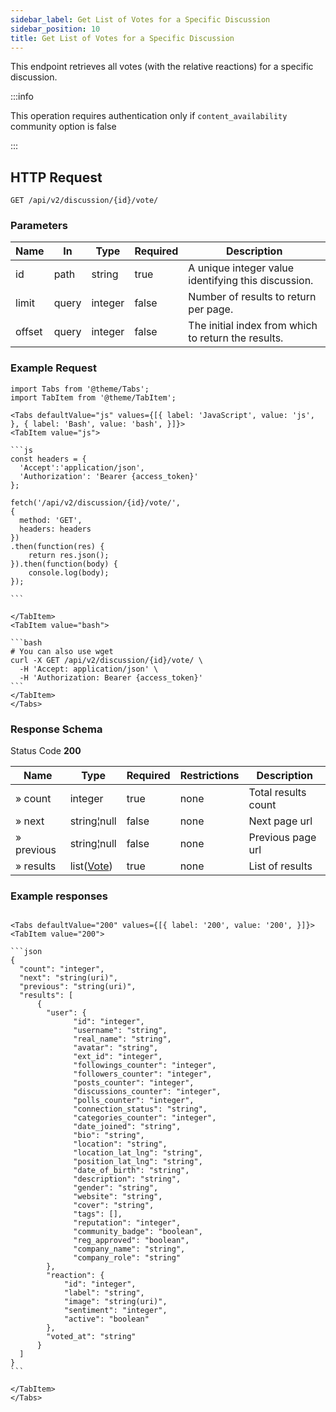 ```yaml
---
sidebar_label: Get List of Votes for a Specific Discussion
sidebar_position: 10
title: Get List of Votes for a Specific Discussion
---
```


This endpoint retrieves all votes (with the relative reactions) for a specific discussion.

:::info

This operation requires authentication only if `content_availability` community option is false

:::

## HTTP Request

`GET /api/v2/discussion/{id}/vote/`

### Parameters

| Name   | In    | Type    | Required | Description                                         |
|--------|-------|---------|----------|-----------------------------------------------------|
| id     | path  | string  | true     | A unique integer value identifying this discussion. |
| limit  | query | integer | false    | Number of results to return per page.               |
| offset | query | integer | false    | The initial index from which to return the results. |

### Example Request

````mdx-code-block
import Tabs from '@theme/Tabs';
import TabItem from '@theme/TabItem';

<Tabs defaultValue="js" values={[{ label: 'JavaScript', value: 'js', }, { label: 'Bash', value: 'bash', }]}>
<TabItem value="js">

```js
const headers = {
  'Accept':'application/json',
  'Authorization': 'Bearer {access_token}'
};

fetch('/api/v2/discussion/{id}/vote/',
{
  method: 'GET',
  headers: headers
})
.then(function(res) {
    return res.json();
}).then(function(body) {
    console.log(body);
});

```

</TabItem>
<TabItem value="bash">

```bash
# You can also use wget
curl -X GET /api/v2/discussion/{id}/vote/ \
  -H 'Accept: application/json' \
  -H 'Authorization: Bearer {access_token}'
```
</TabItem>
</Tabs>
````

### Response Schema

Status Code **200**

| Name       | Type                                             | Required | Restrictions | Description         |
|------------|--------------------------------------------------|----------|--------------|---------------------|
| » count    | integer                                          | true     | none         | Total results count |
| » next     | string¦null                                      | false    | none         | Next page url       |
| » previous | string¦null                                      | false    | none         | Previous page url   |
| » results  | list([Vote](/docs/apireference/v2/schemas/vote)) | true     | none         | List of results     |

### Example responses

````mdx-code-block

<Tabs defaultValue="200" values={[{ label: '200', value: '200', }]}>
<TabItem value="200">

```json
{
  "count": "integer",
  "next": "string(uri)",
  "previous": "string(uri)",
  "results": [
      {
        "user": {
              "id": "integer",
              "username": "string",
              "real_name": "string",
              "avatar": "string",
              "ext_id": "integer",
              "followings_counter": "integer",
              "followers_counter": "integer",
              "posts_counter": "integer",
              "discussions_counter": "integer",
              "polls_counter": "integer",
              "connection_status": "string",
              "categories_counter": "integer",
              "date_joined": "string",
              "bio": "string",
              "location": "string",
              "location_lat_lng": "string",
              "position_lat_lng": "string",
              "date_of_birth": "string",
              "description": "string",
              "gender": "string",
              "website": "string",
              "cover": "string",
              "tags": [],
              "reputation": "integer",
              "community_badge": "boolean",
              "reg_approved": "boolean",
              "company_name": "string",
              "company_role": "string"
        },
        "reaction": {
            "id": "integer",
            "label": "string",
            "image": "string(uri)",
            "sentiment": "integer",
            "active": "boolean"
        },
        "voted_at": "string"
      }
  ]
}
```

</TabItem>
</Tabs>
````




